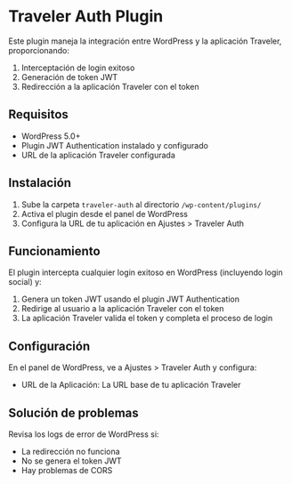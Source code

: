 # Traveler Auth Plugin

Este plugin maneja la integración entre WordPress y la aplicación Traveler, proporcionando:

1. Interceptación de login exitoso
2. Generación de token JWT
3. Redirección a la aplicación Traveler con el token

## Requisitos

- WordPress 5.0+
- Plugin JWT Authentication instalado y configurado
- URL de la aplicación Traveler configurada

## Instalación

1. Sube la carpeta `traveler-auth` al directorio `/wp-content/plugins/`
2. Activa el plugin desde el panel de WordPress
3. Configura la URL de tu aplicación en Ajustes > Traveler Auth

## Funcionamiento

El plugin intercepta cualquier login exitoso en WordPress (incluyendo login social) y:

1. Genera un token JWT usando el plugin JWT Authentication
2. Redirige al usuario a la aplicación Traveler con el token
3. La aplicación Traveler valida el token y completa el proceso de login

## Configuración

En el panel de WordPress, ve a Ajustes > Traveler Auth y configura:

- URL de la Aplicación: La URL base de tu aplicación Traveler

## Solución de problemas

Revisa los logs de error de WordPress si:

- La redirección no funciona
- No se genera el token JWT
- Hay problemas de CORS